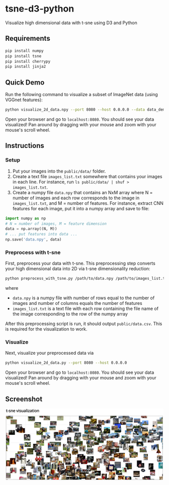 # tsne-d3-python
Visualize high dimensional data with t-sne using D3 and Python

## Requirements

```bash
pip install numpy
pip install tsne
pip install cherrypy
pip install jinja2
```

## Quick Demo

Run the following command to visualize a subset of ImageNet data (using VGGnet features):

```bash
python visualize_2d_data.npy --port 8080 --host 0.0.0.0 --data data_demo
```

Open your browser and go to `localhost:8080`. You should see your data visualized! Pan around by dragging with your mouse and zoom with your mouse's scroll wheel.

## Instructions

### Setup

1. Put your images into the `public/data/` folder.
2. Create a text file `images_list.txt` somewhere that contains your images in each line. For instance, run `ls public/data/ | shuf > images_list.txt`.
3. Create a numpy file `data.npy` that contains an NxM array where N = number of images and each row corresponds to the image in `images_list.txt`, and M = number of features. For instance, extract CNN features for each image, put it into a numpy array and save to file:

```python
import numpy as np
# N = number of images, M = feature dimension
data = np.array((N, M))
# ... put features into data ...
np.save('data.npy', data)
```

### Preprocess with t-sne

First, preprocess your data with t-sne. This preprocessing step converts your high dimensional data into 2D via t-sne dimensionality reduction:

```bash
python preprocess_with_tsne.py /path/to/data.npy /path/to/images_list.txt
```

where

* `data.npy` is a numpy file with number of rows equal to the number of images and number of columns equals the number of features
* `images_list.txt` is a text file with each row containing the file name of the image corresponding to the row of the numpy array

After this preprocessing script is run, it should output `public/data.csv`. This is required for the visualization to work.

### Visualize

Next, visualize your preprocessed data via

```bash
python visualize_2d_data.py --port 8080 --host 0.0.0.0
```

Open your browser and go to `localhost:8080`. You should see your data visualized! Pan around by dragging with your mouse and zoom with your mouse's scroll wheel.

## Screenshot

![Screenshot](screenshot.png)
